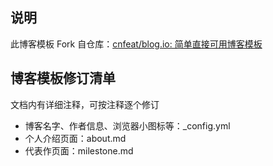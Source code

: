 ## 说明

此博客模板 Fork 自仓库：[cnfeat/blog.io: 简单直接可用博客模板](https://github.com/cnfeat/blog.io)


## 博客模板修订清单

文档内有详细注释，可按注释逐个修订

* 博客名字、作者信息、浏览器小图标等：_config.yml 
* 个人介绍页面：about.md
* 代表作页面：milestone.md

